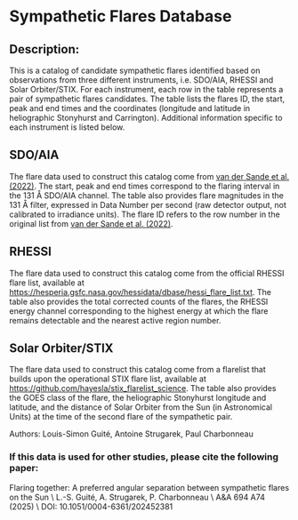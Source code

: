 # Sympathetic Flares Database

## Description:
This is a catalog of candidate sympathetic flares identified based on observations from three different instruments, i.e. SDO/AIA, RHESSI and Solar Orbiter/STIX. For each instrument, each row in the table represents a pair of sympathetic flares candidates. The table lists the flares ID, the start, peak and end times and the coordinates (longitude and latitude in heliographic Stonyhurst and Carrington). Additional information specific to each instrument is listed below.

## SDO/AIA
The flare data used to construct this catalog come from [van der Sande et al. (2022)](https://www.frontiersin.org/journals/astronomy-and-space-sciences/articles/10.3389/fspas.2022.1031211/full). The start, peak and end times correspond to the flaring interval in the 131 Å SDO/AIA channel. The table also provides flare magnitudes in the 131 Å filter, expressed in Data Number per second (raw detector output, not calibrated to irradiance units). The flare ID refers to the row number in the original list from [van der Sande et al. (2022)](https://www.frontiersin.org/journals/astronomy-and-space-sciences/articles/10.3389/fspas.2022.1031211/full).

## RHESSI
The flare data used to construct this catalog come from the official RHESSI flare list, available at https://hesperia.gsfc.nasa.gov/hessidata/dbase/hessi_flare_list.txt. The table also provides the total corrected counts of the flares, the RHESSI energy channel corresponding to the highest energy at which the flare remains detectable and the nearest active region number. 

## Solar Orbiter/STIX
The flare data used to construct this catalog come from a flarelist that builds upon the operational STIX flare list,  available at https://github.com/hayesla/stix_flarelist_science. The table also provides the GOES class of the flare, the heliographic Stonyhurst longitude and latitude, and the distance of Solar Orbiter from the Sun (in Astronomical Units) at the time of the second flare of the sympathetic pair.

Authors:
Louis-Simon Guité, Antoine Strugarek, Paul Charbonneau

### If this data is used for other studies, please cite the following paper: 
Flaring together: A preferred angular separation between sympathetic flares on the Sun \\
L.-S.  Guité, A.  Strugarek, P.  Charbonneau \\
A&A 694 A74 (2025) \\
DOI: 10.1051/0004-6361/202452381






